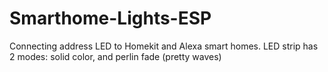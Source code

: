 # Smarthome-Lights-ESP

Connecting address LED to Homekit and Alexa smart homes.
LED strip has 2 modes: solid color, and perlin fade (pretty waves)
